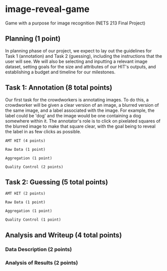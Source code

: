 # image-reveal-game
Game with a purpose for image recognition (NETS 213 Final Project)

## Planning (1 point) 
In planning phase of our project, we expect to lay out the guidelines for Task 1 (annotation) and Task 2 (guessing), including the instructions that the user will see. We will also be selecting and inputting a relevant image dataset, setting goals for the size and attributes of our HIT's outputs, and establishing a budget and timeline for our milestones. 

## Task 1: Annotation (8 total points) 
Our first task for the crowdworkers is annotating images. To do this, a crowdworker will be given a clear version of an image, a blurred version of the same image, and a label associated with the image. For example, the label could be 'dog' and the image would be one containing a dog somewhere within it. The annotator's role is to click on pixelated squares of the blurred image to make that square clear, with the goal being to reveal the label in as few clicks as possible.


	AMT HIT (4 points)

	Raw Data (1 point)

	Aggregation (1 point)

	Quality Control (2 points)


## Task 2: Guessing (5 total points)

	AMT HIT (2 points)

	Raw Data (1 point)

	Aggregation (1 point)

	Quality Control (1 point)


## Analysis and Writeup (4 total points)

### Data Description (2 points)

### Analysis of Results (2 points)
